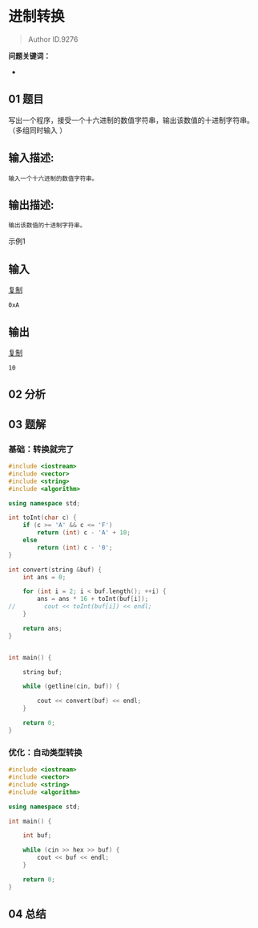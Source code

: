 # 进制转换
> Author ID.9276 

**问题关键词：**

- 

## 01 题目

写出一个程序，接受一个十六进制的数值字符串，输出该数值的十进制字符串。（多组同时输入 ）

## 输入描述:

```
输入一个十六进制的数值字符串。
```

## 输出描述:

```
输出该数值的十进制字符串。
```

示例1

## 输入

[复制](javascript:void(0);)

```
0xA
```

## 输出

[复制](javascript:void(0);)

```
10
```

## 02 分析



## 03 题解

### 基础：转换就完了

```c++
#include <iostream>
#include <vector>
#include <string>
#include <algorithm>

using namespace std;

int toInt(char c) {
    if (c >= 'A' && c <= 'F')
        return (int) c - 'A' + 10;
    else
        return (int) c - '0';
}

int convert(string &buf) {
    int ans = 0;

    for (int i = 2; i < buf.length(); ++i) {
        ans = ans * 16 + toInt(buf[i]);
//        cout << toInt(buf[i]) << endl;
    }

    return ans;
}


int main() {

    string buf;

    while (getline(cin, buf)) {

        cout << convert(buf) << endl;
    }

    return 0;
}

```



### 优化：自动类型转换

```c++
#include <iostream>
#include <vector>
#include <string>
#include <algorithm>

using namespace std;

int main() {

    int buf;

    while (cin >> hex >> buf) {
        cout << buf << endl;
    }

    return 0;
}

```





## 04 总结

